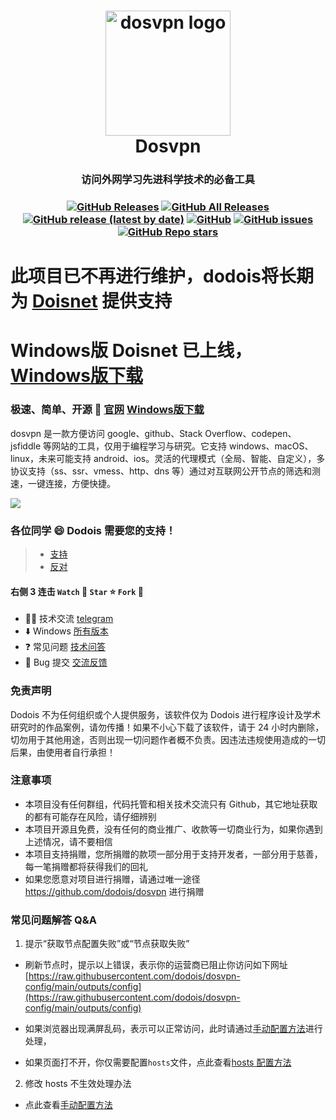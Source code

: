 <h1 align="center">
  <a href="https://github.com/dodois/dosvpn"><img src="https://user-images.githubusercontent.com/73285310/97069620-0edd5a80-1604-11eb-965f-79582462d6e5.png" alt="dosvpn logo" width="200"></a>
  <br>
  Dosvpn 
  <h3 align="center">访问外网学习先进科学技术的必备工具</h3>
  <h3 align="center">

[![GitHub Releases](https://img.shields.io/github/downloads/dodois/dosvpn/latest/total)](https://github.com/dodois/dosvpn/releases)
[![GitHub All Releases](https://img.shields.io/github/downloads/dodois/dosvpn/total)](https://github.com/dodois/dosvpn/releases)
[![GitHub release (latest by date)](https://img.shields.io/github/v/release/dodois/dosvpn)](https://github.com/dodois/dosvpn/releases)
[![GitHub](https://img.shields.io/github/license/dodois/dosvpn)](https://github.com/dodois/dosvpn)
[![GitHub issues](https://img.shields.io/github/issues/dodois/dosvpn)](https://github.com/dodois/dosvpn/issues)
[![GitHub Repo stars](https://img.shields.io/github/stars/dodois/dosvpn?style=social)](https://github.com/dodois/dosvpn)

  </h3>

</h1>

# 此项目已不再进行维护，dodois将长期为 [Doisnet](https://github.com/dodois/Doisnet) 提供支持
# Windows版 Doisnet 已上线，[Windows版下载](https://github.com/dodois/Doisnet/releases/download/v0.0.1/doisnet-0.0.1.Setup.exe)


### 极速、简单、开源 🚀 [官网](https://dodois.github.io/) [Windows版下载](https://github.com/dodois/dosvpn/releases/download/v1.1.3/Dos-VPN-Setup-1.1.3.exe)

dosvpn 是一款方便访问 google、github、Stack Overflow、codepen、jsfiddle 等网站的工具，仅用于编程学习与研究。它支持 windows、macOS、linux，未来可能支持 android、ios。灵活的代理模式（全局、智能、自定义），多协议支持（ss、ssr、vmess、http、dns 等）通过对互联网公开节点的筛选和测速，一键连接，方便快捷。

![](https://user-images.githubusercontent.com/73285310/97081474-3dbff480-1635-11eb-867c-c89a49c30fdc.gif)

### 各位同学 😄 Dodois 需要您的支持！

> - [支持](https://github.com/dodois/dosvpn/issues/9)
> - [反对](https://github.com/dodois/dosvpn/issues/10)

#### 右侧 3 连击 ```Watch``` 👀 ```Star``` ⭐ ```Fork``` 🍴

- 🏳️‍🌈 技术交流 [telegram](https://t.me/joinchat/Syp6BRjSjR1cwcCfsEHmlQ)
- ⬇️ Windows [所有版本](https://github.com/dodois/dosvpn/releases)
- ❓ 常见问题 [技术问答](https://github.com/dodois/dosvpn/issues)
- 🐛 Bug 提交 [交流反馈](https://github.com/dodois/dosvpn/issues)

### 免责声明

Dodois 不为任何组织或个人提供服务，该软件仅为 Dodois 进行程序设计及学术研究时的作品案例，请勿传播！如果不小心下载了该软件，请于 24 小时内删除，切勿用于其他用途，否则出现一切问题作者概不负责。因违法违规使用造成的一切后果，由使用者自行承担！

### 注意事项

- 本项目没有任何群组，代码托管和相关技术交流只有 Github，其它地址获取的都有可能存在风险，请仔细辨别
- 本项目开源且免费，没有任何的商业推广、收款等一切商业行为，如果你遇到上述情况，请不要相信
- 本项目支持捐赠，您所捐赠的款项一部分用于支持开发者，一部分用于慈善，每一笔捐赠都将获得我们的回礼
- 如果您愿意对项目进行捐赠，请通过唯一途径 https://github.com/dodois/dosvpn 进行捐赠

### 常见问题解答 Q&A

1. 提示“获取节点配置失败”或“节点获取失败”

  - 刷新节点时，提示以上错误，表示你的运营商已阻止你访问如下网址[https://raw.githubusercontent.com/dodois/dosvpn-config/main/outputs/config](https://raw.githubusercontent.com/dodois/dosvpn-config/main/outputs/config)
  
  - 如果浏览器出现满屏乱码，表示可以正常访问，此时请通过[手动配置方法](https://github.com/dodois/dosvpn/blob/main/manual.md)进行处理，
  - 如果页面打不开，你仅需要配置```hosts```文件，点此查看[hosts 配置方法](https://github.com/dodois/dosvpn/blob/main/hosts.md)

2. 修改 hosts 不生效处理办法
  - 点此查看[手动配置方法](https://github.com/dodois/dosvpn/blob/main/manual.md)

